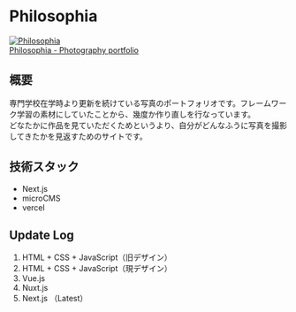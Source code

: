 # Philosophia

<a href="https://philosophia000.vercel.app/" target="_blank"><img src="web-image.png" alt="Philosophia"><br>Philosophia - Photography portfolio</a>

## 概要

専門学校在学時より更新を続けている写真のポートフォリオです。フレームワーク学習の素材にしていたことから、幾度か作り直しを行なっています。<br>
どなたかに作品を見ていただくためというより、自分がどんなふうに写真を撮影してきたかを見返すためのサイトです。

## 技術スタック

- Next.js
- microCMS
- vercel

## Update Log

1. HTML + CSS + JavaScript（旧デザイン）
2. HTML + CSS + JavaScript（現デザイン）
3. Vue.js
4. Nuxt.js
5. Next.js （Latest）
